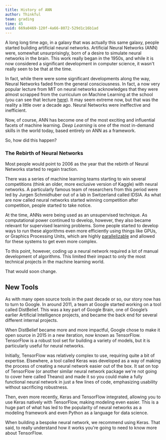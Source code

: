 ```yaml
---
title: History of ANN
author: Thinkful
team: grading
time: 45
uuid: 669a0469-120f-4a66-8072-529d1c16b1ad
---
```


A long long time ago, in a galaxy that was actually this same galaxy, people started building artificial neural networks. Artificial Neural Networks (ANN) were, somewhat unsurprisingly, born of a desire to simulate neural networks in the brain. This work really began in the 1950s, and while it is now considered a significant development in computer science, it wasn't really seen to be that at the time.

In fact, while there were some significant developments along the way, Neural Networks faded from the general consciousness. In fact, a now very popular lecture from MIT on neural networks acknowledges that they were almost scrapped from the curriculum on Machine Learning at the school (you can see that lecture [here](https://www.youtube.com/watch?v=uXt8qF2Zzfo)). It may seem extreme now, but that was the reality a little over a decade ago. Neural Networks were ineffective and inefficient.

Now, of course, ANN has become one of the most exciting and influential facets of machine learning. _Deep Learning_ is one of the most in-demand skills in the world today, based entirely on ANN as a framework.

So, how did this happen?

### The Rebirth of Neural Networks

Most people would point to 2006 as the year that the rebirth of Neural Networks started to regain traction.

There was a series of machine learning teams starting to win several competitions (think an older, more exclusive version of Kaggle) with neural networks. A particularly famous team of researchers from this period were led by Jurgen Schmidhuber out of a lab in Switzerland called IDSIA. As what are now called neural networks started winning competition after competition, people started to take notice.

At the time, ANNs were being used as an unsupervised technique. As computational power continued to develop, however, they also became relevant for supervised learning problems. Some people started to develop ways to run these algorithms even more efficiently using things like GPUs, or Graphics Processing Units, which are highly [parallelizable](https://www.quora.com/Why-and-how-are-GPUs-so-important-for-Neural-Network-computations) and allowed for these systems to get even more complex.

To this point, however, coding up a neural network required a lot of manual development of algorithms. This limited their impact to only the most technical projects in the machine learning world.

That would soon change.

## New Tools

As with many open source tools in the past decade or so, our story now has to turn to Google. In around 2011, a team at Google started working on a tool called DistBelief. This was a key part of Google Brain, one of Google’s earlier Artificial Intelligence projects, and became the back end for several different internal projects.

When DistBelief became more and more impactful, Google chose to make it open source in 2015 in a new iteration, now known as TensorFlow. TensorFlow is a robust tool set for building a variety of models, but it is particularly useful for neural networks. 

Initially, TensorFlow was relatively complex to use, requiring quite a bit of expertise. Elsewhere, a tool called Keras was developed as a way of making the process of creating a neural network easier out of the box. It sat on top of TensorFlow (or another similar neural network package we're not going to cover here called Theano) and made it so you could make a fully functional neural network in just a few lines of code, emphasizing usability without sacrificing robustness.

Then, even more recently, Keras and TensorFlow integrated, allowing you to use Keras natively with TensorFlow, making modeling even easier. This is a huge part of what has led to the popularity of neural networks as a modeling framework and even Python as a language for data science.

When building a bespoke neural network, we recommend using Keras. That said, to really understand how it works you're going to need to know more about TensorFlow.
